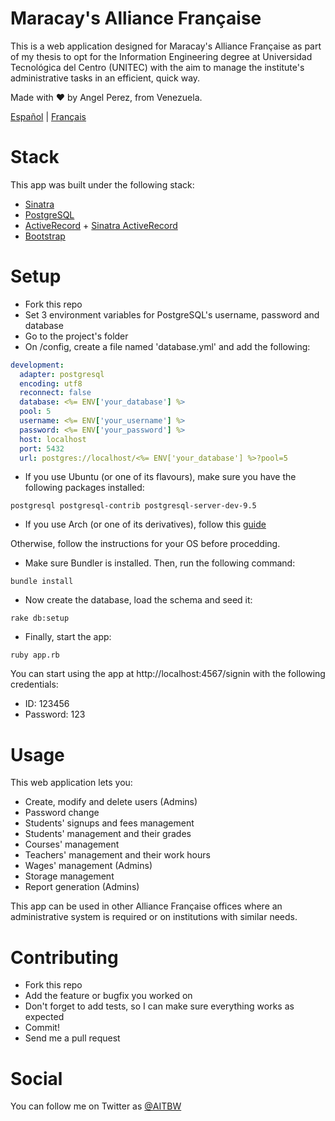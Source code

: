 # Maracay's Alliance Française

This is a web application designed for Maracay's Alliance Française as part of my thesis to opt for the Information Engineering degree at Universidad Tecnológica del Centro (UNITEC) with the aim to manage the institute's administrative tasks in an efficient, quick way.

Made with ♥ by Angel Perez, from Venezuela.

[Español](./README.es.md) | [Français](./README.fr.md)

# Stack

This app was built under the following stack:
* [Sinatra](http://www.sinatrarb.com/)
* [PostgreSQL](https://www.postgresql.org/)
* [ActiveRecord](http://guides.rubyonrails.org/active_record_basics.html) + [Sinatra ActiveRecord](https://github.com/janko-m/sinatra-activerecord)
* [Bootstrap](http://getbootstrap.com/)

# Setup
* Fork this repo
* Set 3 environment variables for PostgreSQL's username, password and database
* Go to the project's folder
* On /config, create a file named 'database.yml' and add the following:

``` yaml
development:
  adapter: postgresql
  encoding: utf8
  reconnect: false
  database: <%= ENV['your_database'] %>
  pool: 5
  username: <%= ENV['your_username'] %>
  password: <%= ENV['your_password'] %>
  host: localhost
  port: 5432
  url: postgres://localhost/<%= ENV['your_database'] %>?pool=5
```

* If you use Ubuntu (or one of its flavours), make sure you have the following packages installed:

``` shell
postgresql postgresql-contrib postgresql-server-dev-9.5
```

* If you use Arch (or one of its derivatives), follow this [guide](https://wiki.archlinux.org/index.php/PostgreSQL)

Otherwise, follow the instructions for your OS before procedding.

* Make sure Bundler is installed. Then, run the following command:

``` shell
bundle install
```

* Now create the database, load the schema and seed it:

``` shell
rake db:setup
```

* Finally, start the app:

``` shell
ruby app.rb
```

You can start using the app at http://localhost:4567/signin with the following credentials:
* ID: 123456
* Password: 123

# Usage
This web application lets you:
* Create, modify and delete users (Admins)
* Password change
* Students' signups and fees management
* Students' management and their grades
* Courses' management
* Teachers' management and their work hours
* Wages' management (Admins)
* Storage management
* Report generation (Admins)

This app can be used in other Alliance Française offices where an administrative system is required or on institutions with similar needs.

# Contributing
* Fork this repo
* Add the feature or bugfix you worked on
* Don't forget to add tests, so I can make sure everything works as expected
* Commit!
* Send me a pull request

# Social
You can follow me on Twitter as [@AITBW](https://twitter.com/AITBW)
